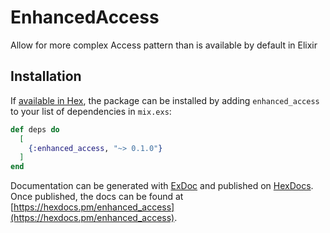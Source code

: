 # EnhancedAccess

Allow for more complex Access pattern than is available by default in Elixir

## Installation

If [available in Hex](https://hex.pm/docs/publish), the package can be installed
by adding `enhanced_access` to your list of dependencies in `mix.exs`:

```elixir
def deps do
  [
    {:enhanced_access, "~> 0.1.0"}
  ]
end
```

Documentation can be generated with [ExDoc](https://github.com/elixir-lang/ex_doc)
and published on [HexDocs](https://hexdocs.pm). Once published, the docs can
be found at [https://hexdocs.pm/enhanced_access](https://hexdocs.pm/enhanced_access).

